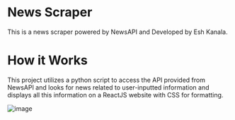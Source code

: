 # News Scraper
This is a news scraper powered by NewsAPI and Developed by Esh Kanala.

# How it Works
This project utilizes a python script to access the API provided from NewsAPI and looks for news related to user-inputted information and displays all this information on a ReactJS website with CSS for formatting.

![image](https://github.com/user-attachments/assets/6c5567df-ce12-4ee1-a3c2-0786b7370d4e)
